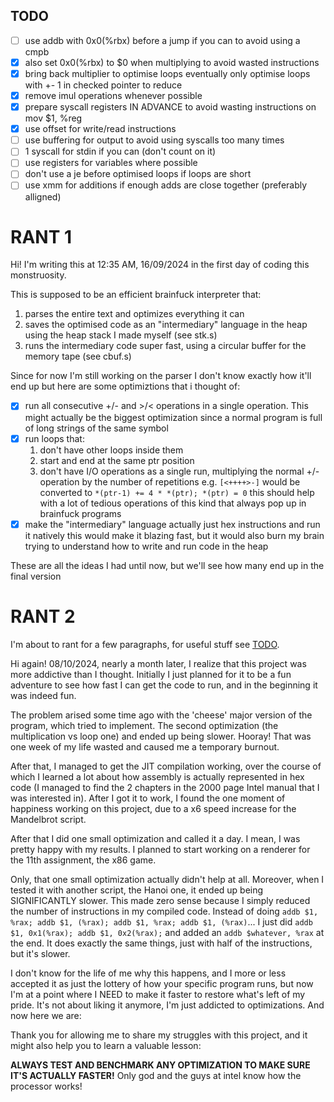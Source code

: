 ## TODO

- [ ] use addb with 0x0(%rbx) before a jump if you can to avoid using a cmpb
- [x] also set 0x0(%rbx) to $0 when multiplying to avoid wasted instructions
- [x] bring back multiplier to optimise loops
eventually only optimise loops with +- 1 in checked pointer to reduce
- [x] remove imul operations whenever possible
- [x] prepare syscall registers IN ADVANCE to avoid wasting instructions on mov $1, %reg
- [x] use offset for write/read instructions
- [ ] use buffering for output to avoid using syscalls too many times
- [ ] 1 syscall for stdin if you can (don't count on it)
- [ ] use registers for variables where possible
- [ ] don't use a je before optimised loops if loops are short
- [ ] use xmm for additions if enough adds are close together (preferably alligned)

# RANT 1

Hi! I'm writing this at 12:35 AM, 16/09/2024 in the first day of coding this monstruosity.

This is supposed to be an efficient brainfuck interpreter that:

1. parses the entire text and optimizes everything it can
2. saves the optimised code as an "intermediary" language in the heap using the heap stack I made myself (see stk.s)
3. runs the intermediary code super fast, using a circular buffer for the memory tape (see cbuf.s)

Since for now I'm still working on the parser I don't know exactly how it'll end up but here are some optimiztions that i thought of:

- [x] run all consecutive +/- and >/< operations in a single operation. This might actually be the biggest optimization since a normal program is full of long strings of the same symbol
- [x] run loops that:
	1. don't have other loops inside them
	2. start and end at the same ptr position
	3. don't have I/O operations
as a single run, multiplying the normal +/- operation by the number of repetitions
e.g. `[<++++>-]` would be converted to `*(ptr-1) += 4 * *(ptr); *(ptr) = 0`
this should help with a lot of tedious operations of this kind that always pop up in brainfuck programs
- [x] make the "intermediary" language actually just hex instructions and run it natively
this would make it blazing fast, but it would also burn my brain trying to understand how to write and run code in the heap

These are all the ideas I had until now, but we'll see how many end up in the final version

# RANT 2

I'm about to rant for a few paragraphs, for useful stuff see [TODO](#todo).

Hi again! 08/10/2024, nearly a month later, I realize that this project was more addictive than I thought. Initially I just planned for it to be a fun adventure to see how fast I can get the code to run, and in the beginning it was indeed fun.

The problem arised some time ago with the 'cheese' major version of the program, which tried to implement. The second optimization (the multiplication vs loop one) and ended up being slower. Hooray! That was one week of my life wasted and caused me a temporary burnout.

After that, I managed to get the JIT compilation working, over the course of which I learned a lot about how assembly is actually represented in hex code (I managed to find the 2 chapters in the 2000 page Intel manual that I was interested in). After I got it to work, I found the one moment of happiness working on this project, due to a x6 speed increase for the Mandelbrot script.

After that I did one small optimization and called it a day. I mean, I was pretty happy with my results. I planned to start working on a renderer for the 11th assignment, the x86 game.

Only, that one small optimization actually didn't help at all. Moreover, when I tested it with another script, the Hanoi one, it ended up being SIGNIFICANTLY slower. This made zero sense because I simply reduced the number of instructions in my compiled code. Instead of doing `addb $1, %rax; addb $1, (%rax); addb $1, %rax; addb $1, (%rax)`... I just did `addb $1, 0x1(%rax); addb $1, 0x2(%rax);` and added an `addb $whatever, %rax` at the end. It does exactly the same things, just with half of the instructions, but it's slower.

I don't know for the life of me why this happens, and I more or less accepted it as just the lottery of how your specific program runs, but now I'm at a point where I NEED to make it faster to restore what's left of my pride. It's not about liking it anymore, I'm just addicted to optimizations. And now here we are:

Thank you for allowing me to share my struggles with this project, and it might also help you to learn a valuable lesson:

**ALWAYS TEST AND BENCHMARK ANY OPTIMIZATION TO MAKE SURE IT'S ACTUALLY FASTER!** Only god and the guys at intel know how the processor works!
